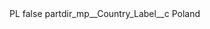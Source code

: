 <?xml version="1.0" encoding="UTF-8"?>
<CustomMetadata xmlns="http://soap.sforce.com/2006/04/metadata" xmlns:xsi="http://www.w3.org/2001/XMLSchema-instance" xmlns:xsd="http://www.w3.org/2001/XMLSchema">
    <label>PL</label>
    <protected>false</protected>
    <values>
        <field>partdir_mp__Country_Label__c</field>
        <value xsi:type="xsd:string">Poland</value>
    </values>
</CustomMetadata>
